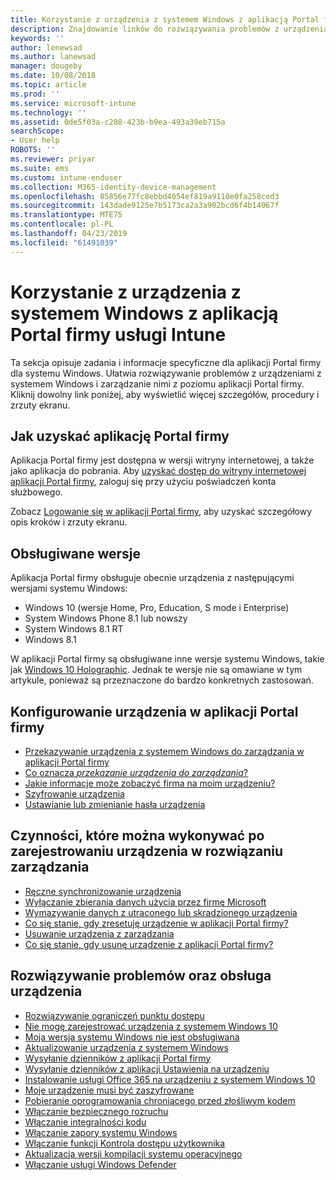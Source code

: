 ```yaml
---
title: Korzystanie z urządzenia z systemem Windows z aplikacją Portal firmy usługi Intune | Microsoft Docs
description: Znajdowanie linków do rozwiązywania problemów z urządzeniami z systemem Windows lub zarządzania nimi w aplikacji Portal firmy
keywords: ''
author: lenewsad
ms.author: lanewsad
manager: dougeby
ms.date: 10/08/2018
ms.topic: article
ms.prod: ''
ms.service: microsoft-intune
ms.technology: ''
ms.assetid: 0de5f03a-c288-423b-b9ea-493a39eb715a
searchScope:
- User help
ROBOTS: ''
ms.reviewer: priyar
ms.suite: ems
ms.custom: intune-enduser
ms.collection: M365-identity-device-management
ms.openlocfilehash: 85856e77fc8ebbd4054ef819a9110e0fa258ced3
ms.sourcegitcommit: 143dade9125e7b5173ca2a3a902bcd6f4b14067f
ms.translationtype: MTE75
ms.contentlocale: pl-PL
ms.lasthandoff: 04/23/2019
ms.locfileid: "61491039"
---
```

# <a name="using-your-windows-device-with-intune-company-portal"></a>Korzystanie z urządzenia z systemem Windows z aplikacją Portal firmy usługi Intune

Ta sekcja opisuje zadania i informacje specyficzne dla aplikacji Portal firmy dla systemu Windows. Ułatwia rozwiązywanie problemów z urządzeniami z systemem Windows i zarządzanie nimi z poziomu aplikacji Portal firmy. Kliknij dowolny link poniżej, aby wyświetlić więcej szczegółów, procedury i zrzuty ekranu.  

## <a name="how-to-get-company-portal"></a>Jak uzyskać aplikację Portal firmy
Aplikacja Portal firmy jest dostępna w wersji witryny internetowej, a także jako aplikacja do pobrania. Aby [uzyskać dostęp do witryny internetowej aplikacji Portal firmy](https://go.microsoft.com/fwlink/?linkid=2010980), zaloguj się przy użyciu poświadczeń konta służbowego.  

Zobacz [Logowanie się w aplikacji Portal firmy](https://docs.microsoft.com/intune-user-help/sign-in-to-the-company-portal), aby uzyskać szczegółowy opis kroków i zrzuty ekranu.

## <a name="supported-versions"></a>Obsługiwane wersje

Aplikacja Portal firmy obsługuje obecnie urządzenia z następującymi wersjami systemu Windows:

* Windows 10 (wersje Home, Pro, Education, S mode i Enterprise)
* System Windows Phone 8.1 lub nowszy
* System Windows 8.1 RT
* Windows 8.1

W aplikacji Portal firmy są obsługiwane inne wersje systemu Windows, takie jak [Windows 10 Holographic](https://www.microsoft.com/hololens). Jednak te wersje nie są omawiane w tym artykule, ponieważ są przeznaczone do bardzo konkretnych zastosowań.

## <a name="set-up-your-device-in-the-company-portal"></a>Konfigurowanie urządzenia w aplikacji Portal firmy
- [Przekazywanie urządzenia z systemem Windows do zarządzania w aplikacji Portal firmy](windows-enrollment-company-portal.md)  
- [Co oznacza *przekazanie urządzenia do zarządzania*?](what-happens-if-you-install-the-company-portal-app-and-enroll-your-device-in-intune-windows.md)
- [Jakie informacje może zobaczyć firma na moim urządzeniu?](what-info-can-your-company-see-when-you-enroll-your-device-in-intune.md)
- [Szyfrowanie urządzenia](encrypt-your-device-windows.md)
- [Ustawianie lub zmienianie hasła urządzenia](set-or-change-your-password-windows.md)

## <a name="things-you-can-do-after-your-device-is-enrolled-in-management"></a>Czynności, które można wykonywać po zarejestrowaniu urządzenia w rozwiązaniu zarządzania
- [Ręczne synchronizowanie urządzenia](sync-your-device-manually-windows.md)
- [Wyłączanie zbierania danych użycia przez firmę Microsoft](turn-off-microsoft-usage-data-collection-windows.md)
- [Wymazywanie danych z utraconego lub skradzionego urządzenia](reset-erase-your-device-cpwebsite.md)
- [Co się stanie, gdy zresetuję urządzenie w aplikacji Portal firmy?](what-happens-if-you-reset-your-device-using-the-company-portal-windows.md)
- [Usuwanie urządzenia z zarządzania](unenroll-your-device-from-intune-windows.md)
- [Co się stanie, gdy usunę urządzenie z aplikacji Portal firmy?](what-happens-if-you-unenroll-your-device-from-intune-windows.md)

## <a name="troubleshoot-and-maintain-your-device"></a>Rozwiązywanie problemów oraz obsługa urządzenia
* [Rozwiązywanie ograniczeń punktu dostępu](resolve-access-point-restrictions.md)
* [Nie mogę zarejestrować urządzenia z systemem Windows 10](troubleshoot-your-windows-10-device-windows.md)
* [Moja wersja systemu Windows nie jest obsługiwana](your-windows-version-isnt-yet-supported.md)
* [Aktualizowanie urządzenia z systemem Windows](you-need-to-update-your-windows-device.md)
* [Wysyłanie dzienników z aplikacji Portal firmy](send-logs-to-your-it-admin-cp-windows.md)
* [Wysyłanie dzienników z aplikacji Ustawienia na urządzeniu](send-logs-to-your-it-admin-settings-windows.md)
* [Instalowanie usługi Office 365 na urządzeniu z systemem Windows 10](install-office-windows.md)
* [Moje urządzenie musi być zaszyfrowane](you-need-to-enable-windows-encryption.md)
* [Pobieranie oprogramowania chroniącego przed złośliwym kodem](your-device-needs-antimalware-software.md)
* [Włączanie bezpiecznego rozruchu](you-need-to-enable-secure-boot-windows.md)
* [Włączanie integralności kodu](you-need-to-enable-code-integrity.md)
* [Włączanie zapory systemu Windows](you-need-to-enable-defender-firewall-windows.md)
* [Włączanie funkcji Kontrola dostępu użytkownika](you-need-to-enable-uac-windows.md)
* [Aktualizacja wersji kompilacji systemu operacyjnego](you-need-to-update-os-build-version-windows.md)
* [Włączanie usługi Windows Defender](turn-on-defender-windows.md)
